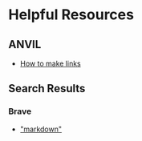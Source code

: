 # Helpful Resources

## ANVIL
- [How to make links](https://anvilproject.org/guides/content/creating-links)

## Search Results
### Brave
- ["markdown"](https://search.brave.com/search?q=R+markdown&source=desktop)
